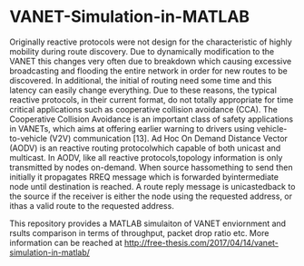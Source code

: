 # VANET-Simulation-in-MATLAB

Originally reactive protocols were not design for the characteristic of highly mobility during route discovery. Due to dynamically modification to the VANET this changes very often due to breakdown which causing excessive broadcasting and flooding the entire network in order for new routes to be discovered. In additional, the initial of routing need some time and this latency can easily change everything. Due to these reasons, the typical reactive protocols, in their current format, do not totally appropriate for time critical applications such as cooperative collision avoidance (CCA). The Cooperative Collision Avoidance is an important class of safety applications in VANETs, which aims at offering earlier warning to drivers using vehicle-to-vehicle (V2V) communication [13].
Ad Hoc On Demand Distance Vector (AODV) is an reactive routing protocolwhich capable of both unicast and multicast. In AODV, like all reactive protocols,topology information is only transmitted by nodes on-demand. When source hassomething to send then initially it propagates RREQ message which is forwarded byintermediate node until destination is reached. A route reply message is unicastedback to the source if the receiver is either the node using the requested address, or ithas a valid route to the requested address.

This repository provides a MATLAB simulaiton of VANET enviornment and rsults comparison in terms of throughput, packet drop ratio etc. More information can be reached at http://free-thesis.com/2017/04/14/vanet-simulation-in-matlab/
